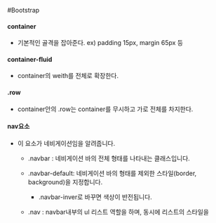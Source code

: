 #Bootstrap

#### container
- 기본적인 골격을 잡아준다. ex) padding 15px, margin 65px 등

#### container-fluid
- container의 weith를 전체로 확장한다.

#### .row
- container안의 .row는 container를 무시하고 가로 전체를 차지한다.

#### nav요소
- 이 요소가 네비게이션임을 알려줍니다.
	- .navbar : 네비게이션 바의 전체 형태를 나타내는 클래스입니다.
	- .navbar-default: 네비게이션 바의 형태를 제외한 스타일(border, background)을 지정합니다.
		- .navbar-inver로 바꾸면 색상이 반전됩니다.
		
	- .nav : navbar내부의 ul 리스트 역할을 하며, 동시에 리스트의 스타일을
